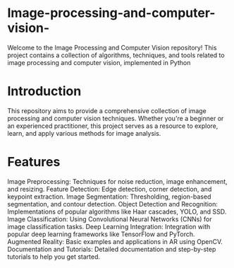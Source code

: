 # Image-processing-and-computer-vision-
Welcome to the Image Processing and Computer Vision repository! This project contains a collection of algorithms, techniques, and tools related to image processing and computer vision, implemented in Python 
# Introduction
This repository aims to provide a comprehensive collection of image processing and computer vision techniques. Whether you're a beginner or an experienced practitioner, this project serves as a resource to explore, learn, and apply various methods for image analysis.
# Features
Image Preprocessing: Techniques for noise reduction, image enhancement, and resizing.
Feature Detection: Edge detection, corner detection, and keypoint extraction.
Image Segmentation: Thresholding, region-based segmentation, and contour detection.
Object Detection and Recognition: Implementations of popular algorithms like Haar cascades, YOLO, and SSD.
Image Classification: Using Convolutional Neural Networks (CNNs) for image classification tasks.
Deep Learning Integration: Integration with popular deep learning frameworks like TensorFlow and PyTorch.
Augmented Reality: Basic examples and applications in AR using OpenCV.
Documentation and Tutorials: Detailed documentation and step-by-step tutorials to help you get started.
